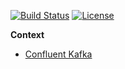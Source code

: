 
[![Build Status](https://travis-ci.com/mediapills/big-data-tutorials.svg?branch=master)](https://travis-ci.com/mediapills/big-data-tutorials)
[![License](http://img.shields.io/:license-Apache%202-blue.svg)](http://www.apache.org/licenses/LICENSE-2.0.txt)

**Context**

- [Confluent Kafka](./confluent-kafka)
